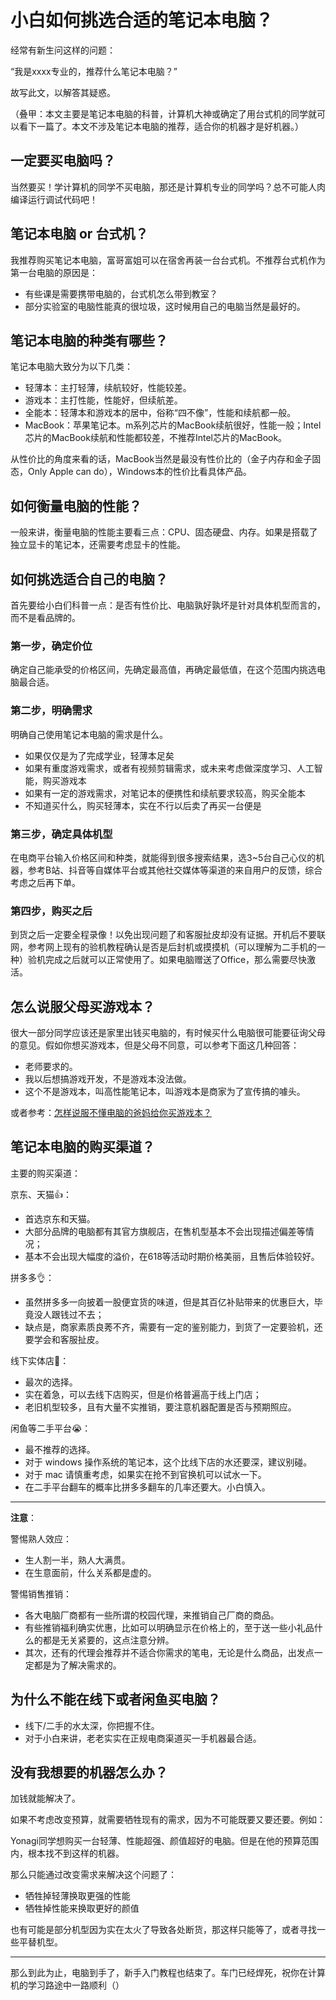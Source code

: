 # 小白如何挑选合适的笔记本电脑？

经常有新生问这样的问题：

“我是xxxx专业的，推荐什么笔记本电脑？”

故写此文，以解答其疑惑。

（叠甲：本文主要是笔记本电脑的科普，计算机大神或确定了用台式机的同学就可以看下一篇了。本文不涉及笔记本电脑的推荐，适合你的机器才是好机器。）

## 一定要买电脑吗？

当然要买！学计算机的同学不买电脑，那还是计算机专业的同学吗？总不可能人肉编译运行调试代码吧！

## 笔记本电脑 or 台式机？

我推荐购买笔记本电脑，富哥富姐可以在宿舍再装一台台式机。不推荐台式机作为第一台电脑的原因是：

+ 有些课是需要携带电脑的，台式机怎么带到教室？
+ 部分实验室的电脑性能真的很垃圾，这时候用自己的电脑当然是最好的。

## 笔记本电脑的种类有哪些？

笔记本电脑大致分为以下几类：

+ 轻薄本：主打轻薄，续航较好，性能较差。
+ 游戏本：主打性能，性能好，但续航差。
+ 全能本：轻薄本和游戏本的居中，俗称“四不像”，性能和续航都一般。
+ MacBook：苹果笔记本。m系列芯片的MacBook续航很好，性能一般；Intel芯片的MacBook续航和性能都较差，不推荐Intel芯片的MacBook。

从性价比的角度来看的话，MacBook当然是最没有性价比的（金子内存和金子固态，Only Apple can do），Windows本的性价比看具体产品。

## 如何衡量电脑的性能？

一般来讲，衡量电脑的性能主要看三点：CPU、固态硬盘、内存。如果是搭载了独立显卡的笔记本，还需要考虑显卡的性能。

## 如何挑选适合自己的电脑？

首先要给小白们科普一点：是否有性价比、电脑孰好孰坏是针对具体机型而言的，而不是看品牌的。

### 第一步，确定价位

确定自己能承受的价格区间，先确定最高值，再确定最低值，在这个范围内挑选电脑最合适。

### 第二步，明确需求

明确自己使用笔记本电脑的需求是什么。

+ 如果仅仅是为了完成学业，轻薄本足矣
+ 如果有重度游戏需求，或者有视频剪辑需求，或未来考虑做深度学习、人工智能，购买游戏本
+ 如果有一定的游戏需求，对笔记本的便携性和续航要求较高，购买全能本
+ 不知道买什么，购买轻薄本，实在不行以后卖了再买一台便是

### 第三步，确定具体机型

在电商平台输入价格区间和种类，就能得到很多搜索结果，选3~5台自己心仪的机器，参考B站、抖音等自媒体平台或其他社交媒体等渠道的来自用户的反馈，综合考虑之后再下单。

### 第四步，购买之后

到货之后一定要全程录像！以免出现问题了和客服扯皮却没有证据。开机后不要联网，参考网上现有的验机教程确认是否是后封机或摸摸机（可以理解为二手机的一种）验机完成之后就可以正常使用了。如果电脑赠送了Office，那么需要尽快激活。

## 怎么说服父母买游戏本？

很大一部分同学应该还是家里出钱买电脑的，有时候买什么电脑很可能要征询父母的意见。假如你想买游戏本，但是父母不同意，可以参考下面这几种回答：

+ 老师要求的。
+ 我以后想搞游戏开发，不是游戏本没法做。
+ 这个不是游戏本，叫高性能笔记本，叫游戏本是商家为了宣传搞的噱头。

或者参考：[怎样说服不懂电脑的爸妈给你买游戏本？](https://www.bilibili.com/video/BV1uS4y1r7qE/)

## 笔记本电脑的购买渠道？

主要的购买渠道：

京东、天猫👍：

+ 首选京东和天猫。
+ 大部分品牌的电脑都有其官方旗舰店，在售机型基本不会出现描述偏差等情况；
+ 基本不会出现大幅度的溢价，在618等活动时期价格美丽，且售后体验较好。

拼多多👌：

+ 虽然拼多多一向披着一股便宜货的味道，但是其百亿补贴带来的优惠巨大，毕竟没人跟钱过不去；
+ 缺点是，商家素质良莠不齐，需要有一定的鉴别能力，到货了一定要验机，还要学会和客服扯皮。

线下实体店🤔：

+ 最次的选择。
+ 实在着急，可以去线下店购买，但是价格普遍高于线上门店；
+ 老旧机型较多，且有大量不实推销，要注意机器配置是否与预期照应。

闲鱼等二手平台😭：

+ 最不推荐的选择。
+ 对于 windows 操作系统的笔记本，这个比线下店的水还要深，建议别碰。
+ 对于 mac 请慎重考虑，如果实在抢不到官换机可以试水一下。
+ 在二手平台翻车的概率比拼多多翻车的几率还要大。小白慎入。

---

**注意**：

警惕熟人效应：

+ 生人割一半，熟人大满贯。
+ 在生意面前，什么关系都是虚的。

警惕销售推销：

+ 各大电脑厂商都有一些所谓的校园代理，来推销自己厂商的商品。
+ 有些推销福利确实优惠，比如可以明确显示在价格上的，至于送一些小礼品什么的都是无关紧要的，这点注意分辨。
+ 其次，还有的代理会推荐并不适合你需求的笔电，无论是什么商品，出发点一定都是为了解决需求的。

## 为什么不能在线下或者闲鱼买电脑？

+ 线下/二手的水太深，你把握不住。
+ 对于小白来讲，老老实实在正规电商渠道买一手机器最合适。

## 没有我想要的机器怎么办？

加钱就能解决了。

如果不考虑改变预算，就需要牺牲现有的需求，因为不可能既要又要还要。例如：

Yonagi同学想购买一台轻薄、性能超强、颜值超好的电脑。但是在他的预算范围内，根本找不到这样的机器。

那么只能通过改变需求来解决这个问题了：

+ 牺牲掉轻薄换取更强的性能
+ 牺牲掉性能来换取更好的颜值

也有可能是部分机型因为实在太火了导致各处断货，那这样只能等了，或者寻找一些平替机型。

---

那么到此为止，电脑到手了，新手入门教程也结束了。车门已经焊死，祝你在计算机的学习路途中一路顺利（）
